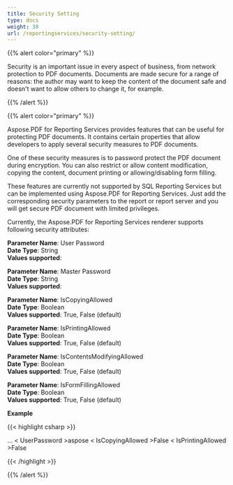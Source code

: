 ```yaml
---
title: Security Setting
type: docs
weight: 30
url: /reportingservices/security-setting/
---
```


{{% alert color="primary" %}} 

Security is an important issue in every aspect of business, from network protection to PDF documents. Documents are made secure for a range of reasons: the author may want to keep the content of the document safe and doesn't want to allow others to change it, for example. 

{{% /alert %}} 

{{% alert color="primary" %}} 

Aspose.PDF for Reporting Services provides features that can be useful for protecting PDF documents. It contains certain properties that allow developers to apply several security measures to PDF documents.

One of these security measures is to password protect the PDF document during encryption. You can also restrict or allow content modification, copying the content, document printing or allowing/disabling form filling. 

These features are currently not supported by SQL Reporting Services but can be implemented using Aspose.PDF for Reporting Services. Just add the corresponding security parameters to the report or report server and you will get secure PDF document with limited privileges.

Currently, the Aspose.PDF for Reporting Services renderer supports following security attributes:

**Parameter Name**: User Password   
**Date Type**: String   
**Values supported**:   

**Parameter Name**: Master Password   
**Date Type**: String   
**Values supported**:   

**Parameter Name**: IsCopyingAllowed   
**Date Type**: Boolean   
**Values supported**: True, False (default)   

**Parameter Name**: IsPrintingAllowed   
**Date Type**: Boolean   
**Values supported**: True, False (default)   

**Parameter Name**: IsContentsModifyingAllowed   
**Date Type**: Boolean   
**Values supported**: True, False (default)   

**Parameter Name**: IsFormFillingAllowed   
**Date Type**: Boolean   
**Values supported**: True, False (default)   

**Example**

{{< highlight csharp >}}

<Render>
...
<Extension Name="APPDF" Type="Aspose.PDF.ReportingServices.Renderer,Aspose.PDF.ReportingServices">
<Configuration>
< UserPassword >aspose</UserPassword>
< IsCopyingAllowed >False</IsCopyingAllowed>
< IsPrintingAllowed >False</IsPrintingAllowed>
</Configuration>
</Extension>
</Render>

{{< /highlight >}}

{{% /alert %}} 